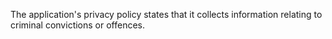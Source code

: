 The application's privacy policy states that it collects information relating to criminal convictions or offences.